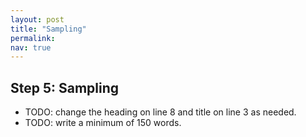 ```yaml
---
layout: post
title: "Sampling"
permalink:
nav: true
---
```


## Step 5: Sampling

- TODO: change the heading on line 8 and title on line 3 as needed.
- TODO: write a minimum of 150 words.
